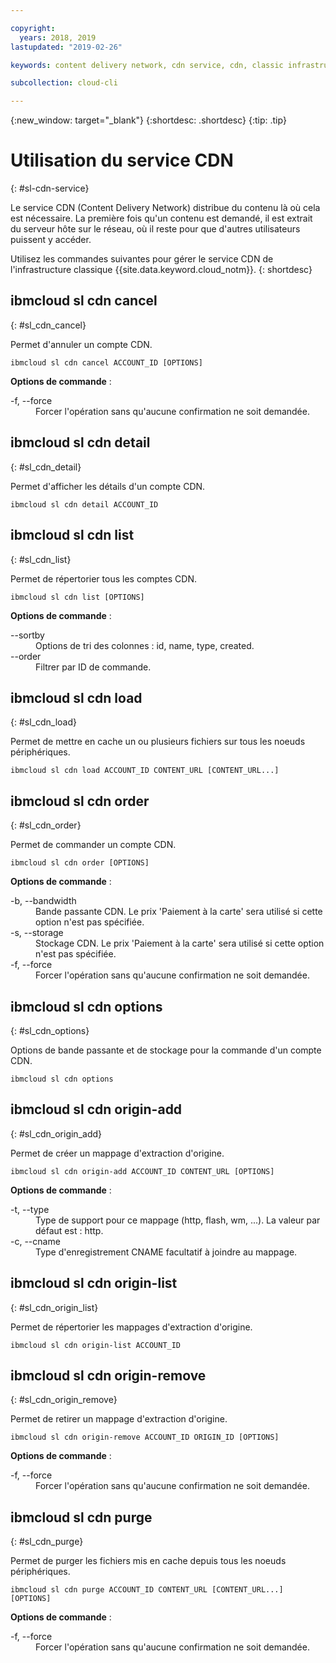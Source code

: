 ```yaml
---

copyright:
  years: 2018, 2019
lastupdated: "2019-02-26"

keywords: content delivery network, cdn service, cdn, classic infrastructure, ibmcloud sl cdn

subcollection: cloud-cli

---
```


{:new_window: target="_blank"}
{:shortdesc: .shortdesc}
{:tip: .tip}

# Utilisation du service CDN
{: #sl-cdn-service}

Le service CDN (Content Delivery Network) distribue du contenu là où cela est nécessaire. La première fois qu'un contenu est demandé, il est extrait du serveur hôte sur le réseau, où il reste pour que d'autres utilisateurs puissent y accéder.

Utilisez les commandes suivantes pour gérer le service CDN de l'infrastructure classique {{site.data.keyword.cloud_notm}}.
{: shortdesc}

## ibmcloud sl cdn cancel
{: #sl_cdn_cancel}

Permet d'annuler un compte CDN.
```
ibmcloud sl cdn cancel ACCOUNT_ID [OPTIONS]
```

<strong>Options de commande</strong> :
<dl>
<dt>-f, --force</dt>
<dd>Forcer l'opération sans qu'aucune confirmation ne soit demandée.</dd>
</dl>

## ibmcloud sl cdn detail
{: #sl_cdn_detail}

Permet d'afficher les détails d'un compte CDN.
```
ibmcloud sl cdn detail ACCOUNT_ID
```

## ibmcloud sl cdn list
{: #sl_cdn_list}

Permet de répertorier tous les comptes CDN.
```
ibmcloud sl cdn list [OPTIONS]
```

<strong>Options de commande</strong> :
<dl>
<dt>--sortby</dt>
<dd>Options de tri des colonnes : id, name, type, created.</dd>
<dt>--order</dt>
<dd>Filtrer par ID de commande.</dd>
</dl>

## ibmcloud sl cdn load
{: #sl_cdn_load}

Permet de mettre en cache un ou plusieurs fichiers sur tous les noeuds périphériques.
```
ibmcloud sl cdn load ACCOUNT_ID CONTENT_URL [CONTENT_URL...]
```

## ibmcloud sl cdn order
{: #sl_cdn_order}

Permet de commander un compte CDN.
```
ibmcloud sl cdn order [OPTIONS]
```

<strong>Options de commande</strong> :
<dl>
<dt>-b, --bandwidth</dt>
<dd>Bande passante CDN. Le prix 'Paiement à la carte' sera utilisé si cette option n'est pas spécifiée.</dd>
<dt>-s, --storage</dt>
<dd>Stockage CDN. Le prix 'Paiement à la carte' sera utilisé si cette option n'est pas spécifiée.</dd>
<dt>-f, --force</dt>
<dd>Forcer l'opération sans qu'aucune confirmation ne soit demandée.</dd>
</dl>

## ibmcloud sl cdn options
{: #sl_cdn_options}

Options de bande passante et de stockage pour la commande d'un compte CDN.
```
ibmcloud sl cdn options
```

## ibmcloud sl cdn origin-add
{: #sl_cdn_origin_add}

Permet de créer un mappage d'extraction d'origine.
```
ibmcloud sl cdn origin-add ACCOUNT_ID CONTENT_URL [OPTIONS]
```

<strong>Options de commande</strong> :
<dl>
<dt>-t, --type</dt>
<dd>Type de support pour ce mappage (http, flash, wm, ...). La valeur par défaut est : http.</dd>
<dt>-c, --cname</dt>
<dd>Type d'enregistrement CNAME facultatif à joindre au mappage.</dd>
</dl>

## ibmcloud sl cdn origin-list
{: #sl_cdn_origin_list}

Permet de répertorier les mappages d'extraction d'origine.
```
ibmcloud sl cdn origin-list ACCOUNT_ID
```

## ibmcloud sl cdn origin-remove
{: #sl_cdn_origin_remove}

Permet de retirer un mappage d'extraction d'origine.
```
ibmcloud sl cdn origin-remove ACCOUNT_ID ORIGIN_ID [OPTIONS]
```

<strong>Options de commande</strong> :
<dl>
<dt>-f, --force</dt>
<dd>Forcer l'opération sans qu'aucune confirmation ne soit demandée.</dd>
</dl>

## ibmcloud sl cdn purge
{: #sl_cdn_purge}

Permet de purger les fichiers mis en cache depuis tous les noeuds périphériques.
```
ibmcloud sl cdn purge ACCOUNT_ID CONTENT_URL [CONTENT_URL...] [OPTIONS]
```

<strong>Options de commande</strong> :
<dl>
<dt>-f, --force</dt>
<dd>Forcer l'opération sans qu'aucune confirmation ne soit demandée.</dd>
</dl>

